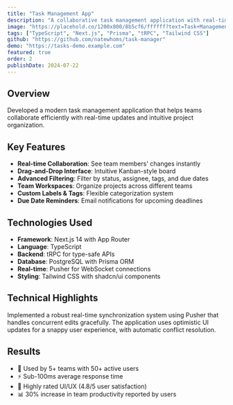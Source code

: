 ```yaml
---
title: "Task Management App"
description: "A collaborative task management application with real-time updates, team workspaces, and advanced filtering."
image: "https://placehold.co/1200x800/8b5cf6/ffffff?text=Task+Management+App"
tags: ["TypeScript", "Next.js", "Prisma", "tRPC", "Tailwind CSS"]
github: "https://github.com/natewhoms/task-manager"
demo: "https://tasks-demo.example.com"
featured: true
order: 2
publishDate: 2024-07-22
---
```


## Overview

Developed a modern task management application that helps teams collaborate efficiently with real-time updates and intuitive project organization.

## Key Features

- **Real-time Collaboration**: See team members' changes instantly
- **Drag-and-Drop Interface**: Intuitive Kanban-style board
- **Advanced Filtering**: Filter by status, assignee, tags, and due dates
- **Team Workspaces**: Organize projects across different teams
- **Custom Labels & Tags**: Flexible categorization system
- **Due Date Reminders**: Email notifications for upcoming deadlines

## Technologies Used

- **Framework**: Next.js 14 with App Router
- **Language**: TypeScript
- **Backend**: tRPC for type-safe APIs
- **Database**: PostgreSQL with Prisma ORM
- **Real-time**: Pusher for WebSocket connections
- **Styling**: Tailwind CSS with shadcn/ui components

## Technical Highlights

Implemented a robust real-time synchronization system using Pusher that handles concurrent edits gracefully. The application uses optimistic UI updates for a snappy user experience, with automatic conflict resolution.

## Results

- 👥 Used by 5+ teams with 50+ active users
- ⚡ Sub-100ms average response time
- 🎨 Highly rated UI/UX (4.8/5 user satisfaction)
- 📊 30% increase in team productivity reported by users


